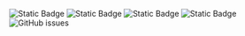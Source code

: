 ![Static Badge](https://img.shields.io/badge/blacklists-60-000000) ![Static Badge](https://img.shields.io/badge/blacklisted-2976183-cc0000) ![Static Badge](https://img.shields.io/badge/whitelisted-2242-00CC00) ![Static Badge](https://img.shields.io/badge/streaming_blacklist-28106-000000) ![GitHub issues](https://img.shields.io/github/issues/fabriziosalmi/blacklists)
